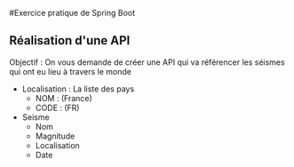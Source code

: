 #Exercice pratique de Spring Boot
## Réalisation d'une API
    
Objectif :
On vous demande de créer une API qui va référencer les séismes qui ont eu lieu à travers le monde
- Localisation : La liste des pays
    - NOM : (France)
    - CODE : (FR)
- Seisme
    - Nom
    - Magnitude
    - Localisation
    - Date